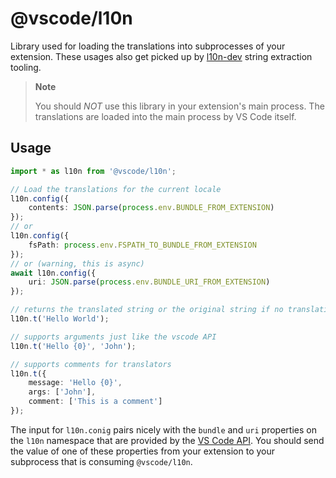 # @vscode/l10n

Library used for loading the translations into subprocesses of your extension. These usages also get picked up by [l10n-dev](https://github.com/microsoft/vscode-l10n/tree/main/l10n-dev) string extraction tooling.

> **Note**
>
> You should _NOT_ use this library in your extension's main process. The translations are loaded into the main process by VS Code itself.

## Usage

```typescript
import * as l10n from '@vscode/l10n';

// Load the translations for the current locale
l10n.config({
    contents: JSON.parse(process.env.BUNDLE_FROM_EXTENSION)
});
// or
l10n.config({
    fsPath: process.env.FSPATH_TO_BUNDLE_FROM_EXTENSION
});
// or (warning, this is async)
await l10n.config({
    uri: JSON.parse(process.env.BUNDLE_URI_FROM_EXTENSION)
});

// returns the translated string or the original string if no translation is available
l10n.t('Hello World');

// supports arguments just like the vscode API
l10n.t('Hello {0}', 'John');

// supports comments for translators
l10n.t({
    message: 'Hello {0}',
    args: ['John'],
    comment: ['This is a comment']
});
```

The input for `l10n.conig` pairs nicely with the `bundle` and `uri` properties on the `l10n` namespace that are provided by the [VS Code API](https://code.visualstudio.com/api/references/vscode-api#l10n).
You should send the value of one of these properties from your extension to your subprocess that is consuming `@vscode/l10n`.
